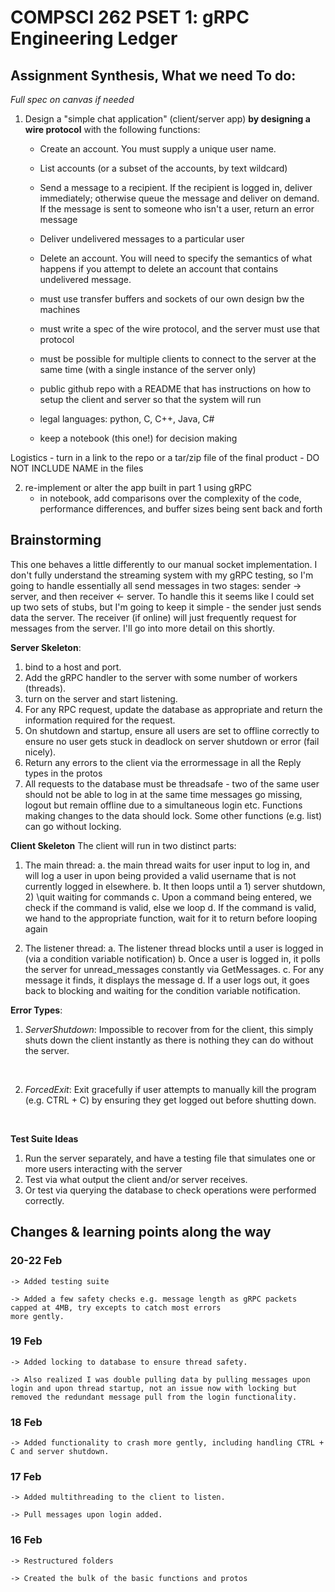 # COMPSCI 262 PSET 1: gRPC Engineering Ledger

## Assignment Synthesis, What we need To do:
*Full spec on canvas if needed*
1. Design a "simple chat application" (client/server app) **by designing a wire protocol** with the following functions:
	- Create an account. You must supply a unique user name.
	- List accounts (or a subset of the accounts, by text wildcard)
	- Send a message to a recipient. If the recipient is logged in, deliver immediately; otherwise queue the message and deliver on demand. If the message is sent to someone who isn't a user, return an error message
	- Deliver undelivered messages to a particular user
	- Delete an account. You will need to specify the semantics of what happens if you attempt to delete an account that contains undelivered message.

	- must use transfer buffers and sockets of our own design bw the machines
	- must write a spec of the wire protocol, and the server must use that protocol
	- must be possible for multiple clients to connect to the server at the same time (with a single instance of the server only)
	- public github repo with a README that has instructions on how to setup the client and server so that the system will run
	- legal languages: python, C, C++, Java, C#
	- keep a notebook (this one!) for decision making

Logistics
	- turn in a link to the repo or a tar/zip file of the final product
	- DO NOT INCLUDE NAME in the files

2. re-implement or alter the app built in part 1 using gRPC
	- in notebook, add comparisons over the complexity of the code, performance differences, and buffer sizes being sent back and forth


## Brainstorming

This one behaves a little differently to our manual socket implementation. I don't fully understand
the streaming system with my gRPC testing, so I'm going to handle essentially all send messages in two stages:
sender -> server, and then receiver <- server. To handle this it seems like I could set up two sets of stubs, but
I'm going to keep it simple - the sender just sends data the server. The receiver (if online) will just frequently
request for messages from the server. I'll go into more detail on this shortly.

**Server Skeleton**:
1. bind to a host and port.
2. Add the gRPC handler to the server with some number of workers (threads).
3. turn on the server and start listening.
4. For any RPC request, update the database as appropriate and return the information required for the request.
5. On shutdown and startup, ensure all users are set to offline correctly to ensure no user gets stuck in deadlock
    on server shutdown or error (fail nicely).
6. Return any errors to the client via the errormessage in all the Reply types in the protos
7. All requests to the database must be threadsafe - two of the same user should not be able to log in at the same time
    messages go missing, logout but remain offline due to a simultaneous login etc. Functions making changes to the 
    data should lock. Some other functions (e.g. list) can go without locking.

**Client Skeleton**
The client will run in two distinct parts:

1. The main thread:
a. the main thread waits for user input to log in, and will log a user in upon being provided
    a valid username that is not currently logged in elsewhere.
b. It then loops until a 1) server shutdown, 2) \quit waiting for commands
c. Upon a command being entered, we check if the command is valid, else we loop
d. If the command is valid, we hand to the appropriate function, wait for it to return before looping again

2. The listener thread:
a. The listener thread blocks until a user is logged in (via a condition variable notification)
b. Once a user is logged in, it polls the server for unread_messages constantly via GetMessages.
c. For any message it finds, it displays the message
d. If a user logs out, it goes back to blocking and waiting for the condition variable notification.


**Error Types**:
1. *ServerShutdown*: Impossible to recover from for the client, this simply shuts down the client instantly as there is nothing they can do without the server.
<br>

2. *ForcedExit*: Exit gracefully if user attempts to manually kill the program (e.g. CTRL + C) by ensuring they get logged out before shutting down. 
<br>

**Test Suite Ideas**
1. Run the server separately, and have a testing file that simulates one or more users interacting with the server
2. Test via what output the client and/or server receives.
3. Or test via querying the database to check operations were performed correctly.

## Changes & learning points along the way

### 20-22 Feb

	-> Added testing suite

	-> Added a few safety checks e.g. message length as gRPC packets capped at 4MB, try excepts to catch most errors
	more gently.

### 19 Feb

	-> Added locking to database to ensure thread safety.

	-> Also realized I was double pulling data by pulling messages upon login and upon thread startup, not an issue now with locking but removed the redundant message pull from the login functionality.

### 18 Feb

	-> Added functionality to crash more gently, including handling CTRL + C and server shutdown.

### 17 Feb

	-> Added multithreading to the client to listen.

	-> Pull messages upon login added.

### 16 Feb

	-> Restructured folders

	-> Created the bulk of the basic functions and protos